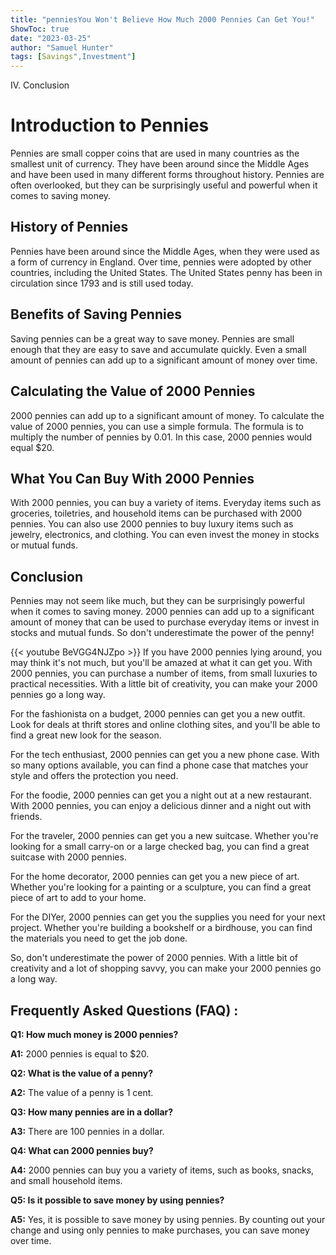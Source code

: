 ```yaml
---
title: "penniesYou Won't Believe How Much 2000 Pennies Can Get You!"
ShowToc: true 
date: "2023-03-25"
author: "Samuel Hunter" 
tags: [Savings",Investment"]
---
```

IV. Conclusion 

# Introduction to Pennies

Pennies are small copper coins that are used in many countries as the smallest unit of currency. They have been around since the Middle Ages and have been used in many different forms throughout history. Pennies are often overlooked, but they can be surprisingly useful and powerful when it comes to saving money. 

## History of Pennies

Pennies have been around since the Middle Ages, when they were used as a form of currency in England. Over time, pennies were adopted by other countries, including the United States. The United States penny has been in circulation since 1793 and is still used today. 

## Benefits of Saving Pennies

Saving pennies can be a great way to save money. Pennies are small enough that they are easy to save and accumulate quickly. Even a small amount of pennies can add up to a significant amount of money over time. 

## Calculating the Value of 2000 Pennies

2000 pennies can add up to a significant amount of money. To calculate the value of 2000 pennies, you can use a simple formula. The formula is to multiply the number of pennies by 0.01. In this case, 2000 pennies would equal $20. 

## What You Can Buy With 2000 Pennies

With 2000 pennies, you can buy a variety of items. Everyday items such as groceries, toiletries, and household items can be purchased with 2000 pennies. You can also use 2000 pennies to buy luxury items such as jewelry, electronics, and clothing. You can even invest the money in stocks or mutual funds. 

## Conclusion

Pennies may not seem like much, but they can be surprisingly powerful when it comes to saving money. 2000 pennies can add up to a significant amount of money that can be used to purchase everyday items or invest in stocks and mutual funds. So don't underestimate the power of the penny!

{{< youtube BeVGG4NJZpo >}} 
If you have 2000 pennies lying around, you may think it's not much, but you'll be amazed at what it can get you. With 2000 pennies, you can purchase a number of items, from small luxuries to practical necessities. With a little bit of creativity, you can make your 2000 pennies go a long way. 

For the fashionista on a budget, 2000 pennies can get you a new outfit. Look for deals at thrift stores and online clothing sites, and you'll be able to find a great new look for the season. 

For the tech enthusiast, 2000 pennies can get you a new phone case. With so many options available, you can find a phone case that matches your style and offers the protection you need. 

For the foodie, 2000 pennies can get you a night out at a new restaurant. With 2000 pennies, you can enjoy a delicious dinner and a night out with friends. 

For the traveler, 2000 pennies can get you a new suitcase. Whether you're looking for a small carry-on or a large checked bag, you can find a great suitcase with 2000 pennies. 

For the home decorator, 2000 pennies can get you a new piece of art. Whether you're looking for a painting or a sculpture, you can find a great piece of art to add to your home. 

For the DIYer, 2000 pennies can get you the supplies you need for your next project. Whether you're building a bookshelf or a birdhouse, you can find the materials you need to get the job done. 

So, don't underestimate the power of 2000 pennies. With a little bit of creativity and a lot of shopping savvy, you can make your 2000 pennies go a long way.

## Frequently Asked Questions (FAQ) :
**Q1: How much money is 2000 pennies?**

**A1:** 2000 pennies is equal to $20.

**Q2: What is the value of a penny?**

**A2:** The value of a penny is 1 cent.

**Q3: How many pennies are in a dollar?**

**A3:** There are 100 pennies in a dollar.

**Q4: What can 2000 pennies buy?**

**A4:** 2000 pennies can buy you a variety of items, such as books, snacks, and small household items.

**Q5: Is it possible to save money by using pennies?**

**A5:** Yes, it is possible to save money by using pennies. By counting out your change and using only pennies to make purchases, you can save money over time.





